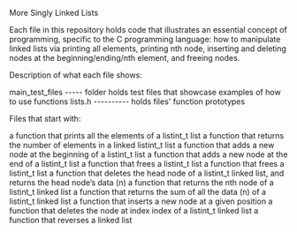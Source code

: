 More Singly Linked Lists

Each file in this repository holds code that illustrates an essential concept of programming, specific to the C programming language: how to manipulate linked lists via printing all elements, printing nth node, inserting and deleting nodes at the beginning/ending/nth element, and freeing nodes.


Description of what each file shows:

main_test_files ----- folder holds test files that showcase examples of how to use functions
lists.h ---------- holds files' function prototypes

Files that start with:

a function that prints all the elements of a listint_t list
a function that returns the number of elements in a linked listint_t list
a function that adds a new node at the beginning of a listint_t list
a function that adds a new node at the end of a listint_t list
a function that frees a listint_t list
a function that frees a listint_t list
a function that deletes the head node of a listint_t linked list, and returns the head node’s data (n)
a function that returns the nth node of a listint_t linked list
a function that returns the sum of all the data (n) of a listint_t linked list
a function that inserts a new node at a given position
a function that deletes the node at index index of a listint_t linked list
a function that reverses a linked list
